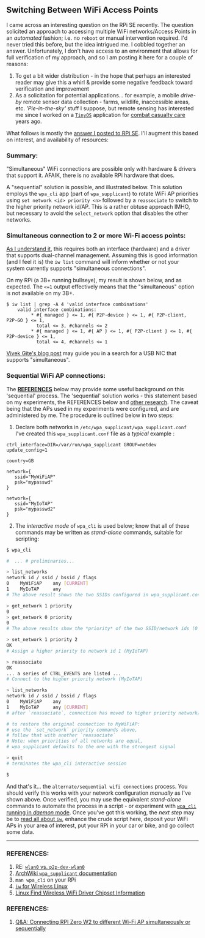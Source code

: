 ## Switching Between WiFi Access Points

I came across an interesting question on the RPi SE recently. The question solicited an approach to accessing multiple WiFi networks/Access Points in an *automated* fashion; i.e. no `reboot` or manual intervention required. I'd never tried this before, but the idea intrigued me. I cobbled together an answer. Unfortunately, I don't have access to an environment that allows for full verification of my approach, and so I am posting it here for a couple of reasons:

1. To get a bit wider distribution - in the hope that perhaps an interested reader may give this a whirl & provide some negative feedback toward verification and improvement
2. As a solicitation for potential applications... for example, a mobile *drive-by* remote sensor data collection - farms, wildlife, inaccessible areas, etc. *'Pie-in-the-sky'* stuff I suppose, but remote sensing has interested me since I worked on a [`TinyOS`](https://en.wikipedia.org/wiki/TinyOS) application for [combat casualty care](https://en.wikipedia.org/wiki/Battlefield_medicine) years ago. 

What follows is mostly the [answer I posted to RPi SE](https://raspberrypi.stackexchange.com/a/136933/83790). I'll augment this based on interest, and availability of resources: 

### Summary:

"Simultaneous" WiFi connections are possible only with hardware & drivers that support it. AFAIK, there is no available RPi hardware that does. 

A "sequential" solution is possible, and illustrated below. This solution employs the `wpa_cli` app (part of `wpa_supplicant`) to rotate WiFi AP priorities using `set network <id> priority <n>` followed by a `reassociate` to switch to the higher priority network id/AP. This is a rather obtuse approach IMHO, but necessary to avoid the `select_network` option that disables the other networks. 

### Simultaneous connection to 2 or more Wi-Fi access points:

[As I understand it](https://unix.stackexchange.com/a/470484/286615), this requires both an interface (hardware) and a driver that supports dual-channel management. Assuming this is good information (and I feel it is) the `iw list` command will inform whether or not your system currently supports "simultaneous connections". 

On my RPi (a 3B+ running bullseye), my result is shown below, and as expected. The `<=1` output effectively means that the "simultaneous" option is not available on my 3B+.

```
$ iw list | grep -A 4 'valid interface combinations'
	valid interface combinations:
		 * #{ managed } <= 1, #{ P2P-device } <= 1, #{ P2P-client, P2P-GO } <= 1,
		   total <= 3, #channels <= 2
		 * #{ managed } <= 1, #{ AP } <= 1, #{ P2P-client } <= 1, #{ P2P-device } <= 1,
		   total <= 4, #channels <= 1
```

 [Vivek Gite's blog post](https://www.cyberciti.biz/faq/linux-find-wireless-driver-chipset/) may guide you in a search for a USB NIC that supports "simultaneous". 

### Sequential WiFi AP connections:

The [**REFERENCES**](#references) below may provide some useful background on this 'sequential' process. The 'sequential' solution works - this statement based on my experiments, the REFERENCES below and [other research](https://duckduckgo.com/?q=linux+wpa_supplicant+switch+between+wifi+networks). The caveat being that the APs used in my experiments were configured, and are administered by me. The procedure is outlined below in two steps: 

   1. Declare both networks in `/etc/wpa_supplicant/wpa_supplicant.conf`  
      I've created this  `wpa_supplicant.conf` file as a *typical* example :  

   ```
   ctrl_interface=DIR=/var/run/wpa_supplicant GROUP=netdev
   update_config=1

   country=GB

   network={
      ssid="MyWiFiAP"
      psk="mypasswd"
   }

   network={
      ssid="MyIoTAP"
      psk="mypasswd2"
   }
   ```

   2. The  *interactive mode*  of `wpa_cli` is used below; know that all of these commands may be written as *stand-alone* commands, suitable for scripting:

   ```bash 
   $ wpa_cli 
   
   #  ... # preliminaries...

   > list_networks
   network id / ssid / bssid / flags
   0	MyWiFiAP	any	[CURRENT]
   1	MyIoTAP 	any 
   # The above result shows the two SSIDs configured in wpa_supplicant.conf  

   > get_network 1 priority
   0
   > get_network 0 priority
   0
   # The above results show the *priority* of the two SSID/network ids (0 & 1)  

   > set_network 1 priority 2
   OK 
   # Assign a higher priority to network id 1 (MyIoTAP) 

   > reassociate
   OK  
   ... a series of CTRL_EVENTS are listed ...
   # Connect to the higher priority network (MyIoTAP) 

   > list_networks
   network id / ssid / bssid / flags
   0	MyWiFiAP	any
   1	MyIoTAP 	any	[CURRENT] 
   # after `reassociate`, connection has moved to higher priority network/SSID  

   # to restore the original connection to MyWiFiAP: 
   # use the `set_network` priority commands above, 
   # follow that with another `reassociate`
   # Note: when priorities of all networks are equal, 
   # wpa_supplicant defaults to the one with the strongest signal  

   > quit
   # terminates the wpa_cli interactive session  

   $ 
   ```
And that's it... the `alternate/sequential wifi connections` process. You should verify this works with your network configuration *manually* as I've shown above. Once verified, you may use the equivalent *stand-alone* commands to automate the process in a script - or experiment with [`wpa_cli` running in *daemon* mode](https://wiki.archlinux.org/title/Wpa_supplicant#wpa_cli_action_script). Once you've got this working, the *next step* may be to [read all about `iw`](https://wireless.wiki.kernel.org/en/users/documentation/iw), enhance the crude script here, deposit your WiFi APs in your area of interest, put your RPi in your car or bike, and go collect some data. 

---
### REFERENCES:

1. RE: [`wlan0` vs. `p2p-dev-wlan0`](https://forums.raspberrypi.com/viewtopic.php?t=224576#p1377173) 
2. [ArchWiki `wpa_supplicant` documentation](https://wiki.archlinux.org/title/Wpa_supplicant#Connecting_with_wpa_cli) 
3. `man wpa_cli` on your RPi  
4. [`iw` for Wireless Linux ](https://wireless.wiki.kernel.org/en/users/documentation/iw)
5. [Linux Find Wireless WiFi Driver Chipset Information](https://www.cyberciti.biz/faq/linux-find-wireless-driver-chipset/) 













### REFERENCES: 

1. [Q&A: Connecting RPI Zero W2 to different Wi-Fi AP simultaneously or sequentially](https://raspberrypi.stackexchange.com/questions/136923/connecting-rpi-zero-w2-to-different-wi-fi-ap-simultaneously-or-sequentially) 
